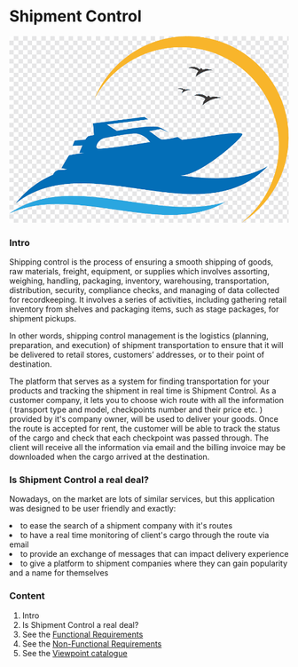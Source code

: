 # Shipment Control

[
![logo](https://github.com/isd-soft/shipment-control/blob/main/ShipmentControlfrontend/src/assets/shipment-controlll.png?raw=true)
](url)




### Intro

Shipping control is the process of ensuring a smooth shipping of goods, raw materials, freight, equipment, or supplies which involves assorting, weighing, handling, packaging, inventory, warehousing, transportation, distribution, security, compliance checks, and managing of data collected for recordkeeping. It involves a series of activities, including gathering retail inventory from shelves and packaging items, such as stage packages, for shipment pickups.

In other words, shipping control management is the logistics (planning, preparation, and execution) of shipment transportation to ensure that it will be delivered to retail stores, customers’ addresses, or to their point of destination. 

The platform that serves as a system for finding transportation for your products and tracking the shipment in real time is Shipment Control. As a customer company, it lets you to choose wich route with all the information ( transport type and model, checkpoints number and their price etc. ) provided by it's company owner, will be used to deliver your goods. Once the route is accepted for rent,  the customer will be able to track the status of the cargo and check that each checkpoint was passed through. The client will receive all the information via email and the billing invoice may be downloaded when the cargo arrived at the destination.


### Is Shipment Control a real deal?

Nowadays, on the market are lots of similar services, but this application was designed to be user friendly and exactly:
<li> to ease the search of a shipment company with it's routes
<li> to have a real time monitoring of client's cargo through the route via email
<li> to provide an exchange of messages that can impact delivery experience
<li> to give a platform to shipment companies where they can gain popularity and a name for themselves


### Content
1. Intro
2. Is Shipment Control a real deal? 
3. See the [Functional Requirements](https://github.com/isd-soft/shipment-control/wiki/Functional-Requirements)
4. See the [Non-Functional Requirements](https://github.com/isd-soft/shipment-control/wiki/Non-Functional-Requirements)
5. See the [Viewpoint catalogue](https://github.com/isd-soft/shipment-control/wiki/ViewPoints-Catalogue)
